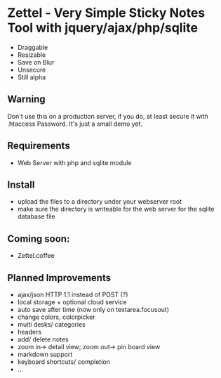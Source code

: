 Zettel - Very Simple Sticky Notes Tool with jquery/ajax/php/sqlite
==================================================================

* Draggable
* Resizable
* Save on Blur
* Unsecure
* Still alpha

## Warning

Don't use this on a production server, if you do,
at least secure it with .htaccess Password.
It's just a small demo yet.

## Requirements

* Web Server with php and sqlite module

## Install

* upload the files to a directory under your webserver root
* make sure the directory is writeable for the web server for the sqlite database file

## Coming soon:

* Zettel.coffee

## Planned Improvements

* ajax/json HTTP 1.1 instead of POST (?)
* local storage + optional cloud service
* auto save after time (now only on textarea.focusout)
* change colors, colorpicker
* multi desks/ categories
* headers
* add/ delete notes
* zoom in-> detail view; zoom out-> pin board view
* markdown support
* keyboard shortcuts/ completion
* ...
